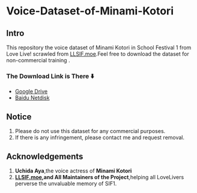 # Voice-Dataset-of-Minami-Kotori

## Intro
This repository the voice dataset of Minami Kotori in School Festival 1 from Love Live! scrawled from [LLSIF.moe](https://card.llsif.moe/).Feel free to download the dataset for non-commercial training .

### The Download Link is There ⬇️
+ [Google Drive](https://drive.google.com/file/d/1uX0LWyQ4BexbqqQ777ZIWonDuwLHij7A/view?usp=sharing)
+ [Baidu Netdisk](https://pan.baidu.com/s/1i3_nz1LE8m87CZJfXuTdaQ?pwd=7e0v)
## Notice
1. Please do not use this dataset for any commercial purposes.
2. If there is any infringement, please contact me and request removal.

## Acknowledgements
1. **Uchida Aya**,the voice actress of **Minami Kotori**
2. **[LLSIF.moe](https://card.llsif.moe/),and All Maintainers of the Project**,helping all LoveLivers perverse the unvaluable memory of SIF1.
